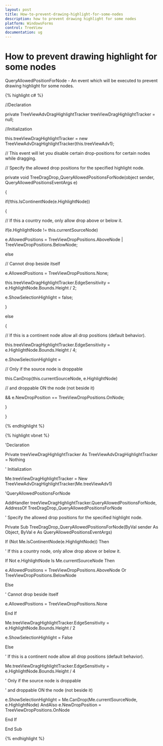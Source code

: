 ```yaml
---
layout: post
title: How-to-prevent-drawing-highlight-for-some-nodes
description: how to prevent drawing highlight for some nodes
platform: WindowsForms
control: TreeView 
documentation: ug
---
```


# How to prevent drawing highlight for some nodes

QueryAllowedPositionForNode - An event which will be executed to prevent drawing highlight for some nodes.

{% highlight c# %}



//Declaration 

private TreeViewAdvDragHighlightTracker treeViewDragHighlightTracker = null;

//Initialization

this.treeViewDragHighlightTracker = new TreeViewAdvDragHighlightTracker(this.treeViewAdv1);



// This event will let you disable certain drop-positions for certain nodes while dragging.

// Specify the allowed drop positions for the specified highlight node.

private void TreeDragDrop_QueryAllowedPositionsForNode(object sender, QueryAllowedPositionsEventArgs e)

{

if(!this.IsContinentNode(e.HighlightNode))

{

// If this a country node, only allow drop above or below it.

if(e.HighlightNode != this.currentSourceNode)

e.AllowedPositions = TreeViewDropPositions.AboveNode | TreeViewDropPositions.BelowNode;

else

// Cannot drop beside itself

e.AllowedPositions = TreeViewDropPositions.None;

this.treeViewDragHighlightTracker.EdgeSensitivity = e.HighlightNode.Bounds.Height / 2;

e.ShowSelectionHighlight = false;

}

else

{

// If this is a continent node allow all drop positions (default behavior).

this.treeViewDragHighlightTracker.EdgeSensitivity = e.HighlightNode.Bounds.Height / 4;

e.ShowSelectionHighlight = 

// Only if the source node is droppable

this.CanDrop(this.currentSourceNode, e.HighlightNode)

// and droppable ON the node (not beside it)

&& e.NewDropPosition == TreeViewDropPositions.OnNode;

}

}

{% endhighlight %}

{% highlight vbnet %}



'Declaration

Private treeViewDragHighlightTracker As TreeViewAdvDragHighlightTracker = Nothing

' Initialization

Me.treeViewDragHighlightTracker = New TreeViewAdvDragHighlightTracker(Me.treeViewAdv1)



'QueryAllowedPositionsForNode

AddHandler treeViewDragHighlightTracker.QueryAllowedPositionsForNode, AddressOf TreeDragDrop_QueryAllowedPositionsForNode

' Specify the allowed drop positions for the specified highlight node.

Private Sub TreeDragDrop_QueryAllowedPositionsForNode(ByVal sender As Object, ByVal e As QueryAllowedPositionsEventArgs)

If (Not Me.IsContinentNode(e.HighlightNode)) Then

' If this a country node, only allow drop above or below it.

If Not e.HighlightNode Is Me.currentSourceNode Then

e.AllowedPositions = TreeViewDropPositions.AboveNode Or TreeViewDropPositions.BelowNode

Else

' Cannot drop beside itself

e.AllowedPositions = TreeViewDropPositions.None

End If

Me.treeViewDragHighlightTracker.EdgeSensitivity = e.HighlightNode.Bounds.Height / 2

e.ShowSelectionHighlight = False

Else

' If this is a continent node allow all drop positions (default behavior).

Me.treeViewDragHighlightTracker.EdgeSensitivity = e.HighlightNode.Bounds.Height / 4

' Only if the source node is droppable

' and droppable ON the node (not beside it)

e.ShowSelectionHighlight = Me.CanDrop(Me.currentSourceNode, e.HighlightNode) AndAlso e.NewDropPosition = TreeViewDropPositions.OnNode

End If

End Sub

{% endhighlight %}

